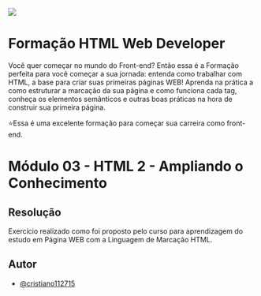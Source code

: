 
![ ](https://hermes.digitalinnovation.one/tracks/62ed1f1d-8d76-4bbc-905f-e73d20cb82f5.png)

#  Formação HTML Web Developer #

Você quer começar no mundo do Front-end? Então essa é a Formação perfeita para você começar a sua jornada: entenda como trabalhar com HTML, a base para criar suas primeiras páginas WEB! Aprenda na prática a como estruturar a marcação da sua página e como funciona cada tag, conheça os elementos semânticos e outras boas práticas na hora de construir sua primeira página.

⭐Essa é uma excelente formação para começar sua carreira como front-end.
# Módulo 03 - HTML 2 - Ampliando o Conhecimento #

## Resolução ##

Exercício realizado como foi proposto pelo curso para aprendizagem do estudo em Página WEB com a Linguagem de Marcação HTML.
## Autor

- [@cristiano112715](https://github.com/cristiano112715/Formacao-HTML-Web-Developer)

